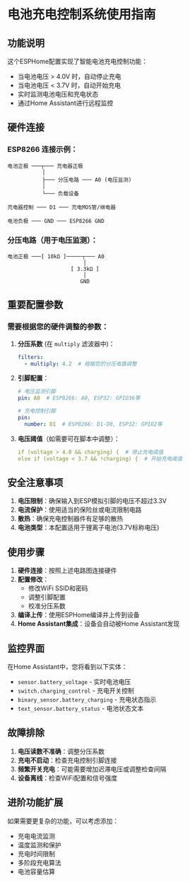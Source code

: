 # 电池充电控制系统使用指南

## 功能说明

这个ESPHome配置实现了智能电池充电控制功能：
- 当电池电压 > 4.0V 时，自动停止充电
- 当电池电压 < 3.7V 时，自动开始充电
- 实时监测电池电压和充电状态
- 通过Home Assistant进行远程监控

## 硬件连接

### ESP8266 连接示例：
```
电池正极 ───┬─── 充电器正极
           │
           ├─── 分压电路 ─── A0 (电压监测)
           │
           └─── 负载设备

充电器控制 ─── D1 ─── 充电MOS管/继电器

电池负极 ─── GND ─── ESP8266 GND
```

### 分压电路（用于电压监测）：
```
电池正极 ───[ 10kΩ ]─────┬─── A0
                        │
                    [ 3.3kΩ ]
                        │
                       GND
```

## 重要配置参数

### 需要根据您的硬件调整的参数：

1. **分压系数** (在 `multiply` 滤波器中)：
   ```yaml
   filters:
     - multiply: 4.2  # 根据您的分压电路调整
   ```

2. **引脚配置**：
   ```yaml
   # 电压监测引脚
   pin: A0  # ESP8266: A0, ESP32: GPIO36等
   
   # 充电控制引脚
   pin: 
     number: D1  # ESP8266: D1-D8, ESP32: GPIO2等
   ```

3. **电压阈值**（如需要可在脚本中调整）：
   ```yaml
   if (voltage > 4.0 && charging) {  # 停止充电阈值
   else if (voltage < 3.7 && !charging) {  # 开始充电阈值
   ```

## 安全注意事项

1. **电压限制**：确保输入到ESP模拟引脚的电压不超过3.3V
2. **电流保护**：使用适当的保险丝或电流限制电路
3. **散热**：确保充电控制器件有足够的散热
4. **电池类型**：本配置适用于锂离子电池(3.7V标称电压)

## 使用步骤

1. **硬件连接**：按照上述电路图连接硬件
2. **配置修改**：
   - 修改WiFi SSID和密码
   - 调整引脚配置
   - 校准分压系数
3. **编译上传**：使用ESPHome编译并上传到设备
4. **Home Assistant集成**：设备会自动被Home Assistant发现

## 监控界面

在Home Assistant中，您将看到以下实体：
- `sensor.battery_voltage` - 实时电池电压
- `switch.charging_control` - 充电开关控制
- `binary_sensor.battery_charging` - 充电状态指示
- `text_sensor.battery_status` - 电池状态文本

## 故障排除

1. **电压读数不准确**：调整分压系数
2. **充电不启动**：检查充电控制引脚连接
3. **频繁开关充电**：可能需要增加迟滞电压或调整检查间隔
4. **设备离线**：检查WiFi配置和信号强度

## 进阶功能扩展

如果需要更复杂的功能，可以考虑添加：
- 充电电流监测
- 温度监测和保护
- 充电时间限制
- 多阶段充电算法
- 电池容量估算